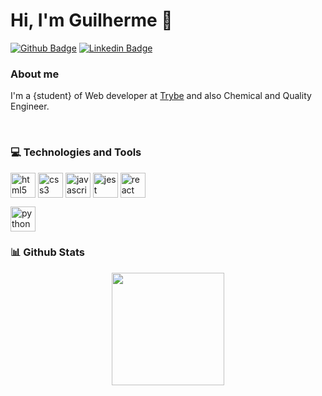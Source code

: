 # Hi, I'm Guilherme 👋


[![Github Badge](https://img.shields.io/badge/-Github-000?style=flat-square&logo=Github&logoColor=white&link=https://github.com/fagnerpsantos)](https://github.com/guilherme-ac-fernandes)
[![Linkedin Badge](https://img.shields.io/badge/-LinkedIn-blue?style=flat-square&logo=Linkedin&logoColor=white&link=https://www.linkedin.com/in/fagnerpsantos/)](https://www.linkedin.com/in/guilherme-fernandes-3945b710b/)


### About me
I'm a {student} of Web developer at [Trybe](https://www.betrybe.com) and also Chemical and Quality Engineer.

<br />

<!-- Source: https://github.com/lucas-caribe/lucas-caribe/edit/main/README.md /> -->
### 💻 Technologies and Tools


<img align="center" alt="html5" src="https://cdn.jsdelivr.net/gh/devicons/devicon/icons/html5/html5-original.svg" width="40px"/> <img align="center" alt="css3" src="https://cdn.jsdelivr.net/gh/devicons/devicon/icons/css3/css3-original.svg" width="40px"/>
<img align="center" alt="javascript" src="https://cdn.jsdelivr.net/gh/devicons/devicon/icons/javascript/javascript-original.svg" width="40px"/>
<img align="center" alt="jest" src="https://cdn.jsdelivr.net/gh/devicons/devicon/icons/jest/jest-plain.svg" width="40px"/>
<img align="center" alt="react" src="https://cdn.jsdelivr.net/gh/devicons/devicon/icons/react/react-original.svg" width="40px"/>


<!-- <img align="center" alt="c++" src="https://img.shields.io/badge/C%2B%2B-00599C?style=for-the-badge&logo=c%2B%2B&logoColor=white"/> -->
<!-- <img align="center" alt="json" src="https://img.shields.io/badge/json-5E5C5C?style=for-the-badge&logo=json&logoColor=white"/> -->
<!-- <img align="center" alt="mysql" src="https://cdn.jsdelivr.net/gh/devicons/devicon/icons/mysql/mysql-original.svg" width="40px"/> -->
<!-- <img align="center" alt="postgres" src="https://cdn.jsdelivr.net/gh/devicons/devicon/icons/postgresql/postgresql-plain.svg" width="40px" /> -->
<!-- <img align="center" alt="mongodb" src="https://cdn.jsdelivr.net/gh/devicons/devicon/icons/mongodb/mongodb-original.svg" width="40px"/> -->
<!-- <img align="center" alt="nodejs" src="https://cdn.jsdelivr.net/gh/devicons/devicon/icons/nodejs/nodejs-original.svg" width="40px"/> -->
<!-- <img align="center" alt="jest" src="https://cdn.jsdelivr.net/gh/devicons/devicon/icons/jest/jest-plain.svg" width="40px"/> -->
<img align="center" alt="python" src="https://cdn.jsdelivr.net/gh/devicons/devicon/icons/python/python-original.svg" width="40px" />
<!-- <img align="center" alt="cpp" src="https://cdn.jsdelivr.net/gh/devicons/devicon/icons/cplusplus/cplusplus-original.svg" width="40px" /> -->

<br />

### 📊 Github Stats

<p align="center">
  <a href="https://github.com/anuraghazra/github-readme-stats">
    <img
      align="center"
      height="180"
      src="https://github-readme-stats.vercel.app/api?username=guilherme-ac-fernandes&count_private=true&show_icons=true&custom_title=Github%20Status&hide=issues&theme=radical"
    />
  </a>
</p>




